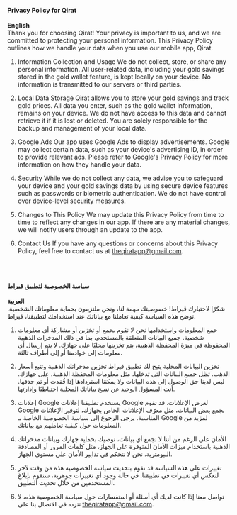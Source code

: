 **Privacy Policy for Qirat** <br><br>
**English** <br>
Thank you for choosing Qirat! Your privacy is important to us, and we are committed to protecting your personal information. This Privacy Policy outlines how we handle your data when you use our mobile app, Qirat.

1. Information Collection and Usage
We do not collect, store, or share any personal information. All user-related data, including your gold savings stored in the gold wallet feature, is kept locally on your device. No information is transmitted to our servers or third parties.

2. Local Data Storage
Qirat allows you to store your gold savings and track gold prices. All data you enter, such as the gold wallet information, remains on your device. We do not have access to this data and cannot retrieve it if it is lost or deleted. You are solely responsible for the backup and management of your local data.

3. Google Ads
Our app uses Google Ads to display advertisements. Google may collect certain data, such as your device's advertising ID, in order to provide relevant ads. Please refer to Google's Privacy Policy for more information on how they handle your data.

4. Security
While we do not collect any data, we advise you to safeguard your device and your gold savings data by using secure device features such as passwords or biometric authentication. We do not have control over device-level security measures.

5. Changes to This Policy
We may update this Privacy Policy from time to time to reflect any changes in our app. If there are any material changes, we will notify users through an update to the app.

6. Contact Us
If you have any questions or concerns about this Privacy Policy, feel free to contact us at [theqiratapp@gmail.com](mailto:theqiratapp@gmail.com).

<br><br>

**سياسة الخصوصية لتطبيق قيراط** <br><br>
**العربية**<br>
شكرًا لاختيارك قيراط! خصوصيتك مهمة لنا، ونحن ملتزمون بحماية معلوماتك الشخصية. توضح هذه السياسة كيفية تعاملنا مع بياناتك عند استخدامك لتطبيقنا، قيراط.

1. جمع المعلومات واستخدامها
نحن لا نقوم بجمع أو تخزين أو مشاركة أي معلومات شخصية. جميع البيانات المتعلقة بالمستخدم، بما في ذلك المدخرات الذهبية المحفوظة في ميزة المحفظة الذهبية، يتم تخزينها محليًا على جهازك. لا يتم إرسال أي معلومات إلى خوادمنا أو إلى أطراف ثالثة.

2. تخزين البيانات المحلية
يتيح لك تطبيق قيراط تخزين مدخراتك الذهبية وتتبع أسعار الذهب. تظل جميع البيانات التي تدخلها، مثل معلومات المحفظة الذهبية، على جهازك. ليس لدينا حق الوصول إلى هذه البيانات ولا يمكننا استردادها إذا فُقدت أو تم حذفها. أنت المسؤول الوحيد عن نسخ بياناتك المحلية احتياطيًا وإدارتها.

3. إعلانات Google
يستخدم تطبيقنا إعلانات Google لعرض الإعلانات. قد تقوم Google بجمع بعض البيانات، مثل معرّف الإعلانات الخاص بجهازك، لتوفير الإعلانات المناسبة. يرجى الرجوع إلى سياسة الخصوصية الخاصة بـ Google لمزيد من المعلومات حول كيفية تعاملهم مع بياناتك.

4. الأمان
على الرغم من أننا لا نجمع أي بيانات، نوصيك بحماية جهازك وبيانات مدخراتك الذهبية باستخدام ميزات الأمان المتوفرة على الجهاز، مثل كلمات المرور أو المصادقة البيومترية. نحن لا نتحكم في تدابير الأمان على مستوى الجهاز.

5. تغييرات على هذه السياسة
قد نقوم بتحديث سياسة الخصوصية هذه من وقت لآخر لتعكس أي تغييرات في تطبيقنا. في حالة وجود أي تغييرات جوهرية، سنقوم بإبلاغ المستخدمين من خلال تحديث التطبيق.

6. تواصل معنا
إذا كانت لديك أي أسئلة أو استفسارات حول سياسة الخصوصية هذه، لا تتردد في الاتصال بنا على [theqiratapp@gmail.com](mailto:theqiratapp@gmail.com).

